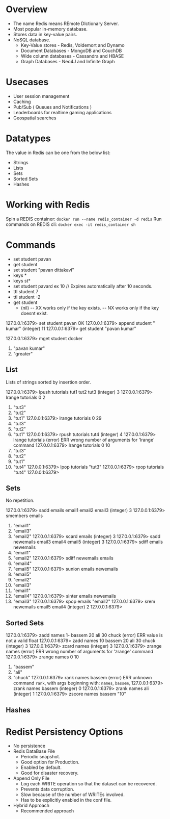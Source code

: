 # Overview
- The name Redis means REmote DIctionary Server.
- Most popular in-memory database.
- Stores data in key-value pairs.
- NoSQL database.
  - Key-Value stores - Redis, Voldemort and Dynamo
  - Document Databases - MongoDB and CouchDB
  - Wide column databases - Cassandra and HBASE
  - Graph Databases - Neo4J and Infinite Graph

# Usecases
- User session management
- Caching
- Pub/Sub ( Queues and Notifications )
- Leaderboards for realtime gaming applications
- Geospatial searches

# Datatypes
The value in Redis can be one from the below list:
- Strings
- Lists
- Sets
- Sorted Sets
- Hashes

# Working with Redis

Spin a REDIS container: ```docker run --name redis_container -d redis```
Run commands on REDIS cli: ```docker exec -it redis_container sh```

# Commands
- set student pavan
- get student
- set student "pavan dittakavi"
- keys *
- keys st*
- set student pavard ex 10 // Expires automatically after 10 seconds.
- ttl student 7
- ttl student -2 
- get student
  - (nil)
-- XX works only if the key exists.
-- NX works only if the key doesnt exist.

127.0.0.1:6379> set student pavan
OK
127.0.0.1:6379> append student " kumar"
(integer) 11
127.0.0.1:6379> get student
"pavan kumar"

127.0.0.1:6379> mget student docker
1) "pavan kumar"
2) "greater"

## List
Lists of strings sorted by insertion order.

127.0.0.1:6379> lpush tutorials tut1 tut2 tut3
(integer) 3
127.0.0.1:6379> lrange tutorials 0 2
1) "tut3"
2) "tut2"
3) "tut1"
127.0.0.1:6379> lrange tutorials 0 29
1) "tut3"
2) "tut2"
3) "tut1"
127.0.0.1:6379> rpush tutorials tut4
(integer) 4
127.0.0.1:6379> lrange tutorials
(error) ERR wrong number of arguments for 'lrange' command
127.0.0.1:6379> lrange tutorials 0 10
1) "tut3"
2) "tut2"
3) "tut1"
4) "tut4"
127.0.0.1:6379> lpop tutorials
"tut3"
127.0.0.1:6379> rpop tutorials
"tut4"
127.0.0.1:6379>


## Sets
No repetition.

127.0.0.1:6379> sadd emails email1 email2 email3
(integer) 3
127.0.0.1:6379> smembers emails
1) "email1"
2) "email3"
3) "email2"
127.0.0.1:6379> scard emails
(integer) 3
127.0.0.1:6379> sadd newemails email3 email4 email5
(integer) 3
127.0.0.1:6379> sdiff emails newemails
1) "email1"
2) "email2"
127.0.0.1:6379> sdiff newemails emails
1) "email4"
2) "email5"
127.0.0.1:6379> sunion emails newemails
1) "email5"
2) "email2"
3) "email3"
4) "email1"
5) "email4"
127.0.0.1:6379> sinter emails newemails
1) "email3"
127.0.0.1:6379> spop emails
"email2"
127.0.0.1:6379> srem newemails email5 email4
(integer) 2
127.0.0.1:6379>


## Sorted Sets
127.0.0.1:6379> zadd names 1- bassem 20 ali 30 chuck
(error) ERR value is not a valid float
127.0.0.1:6379> zadd names 10 bassem 20 ali 30 chuck
(integer) 3
127.0.0.1:6379> zcard names
(integer) 3
127.0.0.1:6379> zrange names
(error) ERR wrong number of arguments for 'zrange' command
127.0.0.1:6379> zrange names 0 10
1) "bassem"
2) "ali"
3) "chuck"
127.0.0.1:6379> rank names bassem
(error) ERR unknown command `rank`, with args beginning with: `names`, `bassem`,
127.0.0.1:6379> zrank names bassem
(integer) 0
127.0.0.1:6379> zrank names ali
(integer) 1
127.0.0.1:6379> zscore names bassem
"10"

## Hashes


# Redist Persistency Options
- No persistence
- Redis DataBase File
  - Periodic snapshot.
  - Good option for Production.
  - Enabled by default.
  - Good for disaster recovery.
- Append Only File
  - Log each WRITE operation so that the dataset can be recovered.
  - Prevents data corruption.
  - Slow because of the number of WRITEs involved.
  - Has to be explicitly enabled in the conf file.
- Hybrid Approach
  - Recommended approach



